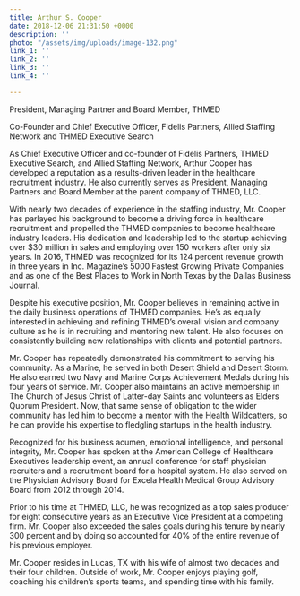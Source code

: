 ```yaml
---
title: Arthur S. Cooper
date: 2018-12-06 21:31:50 +0000
description: ''
photo: "/assets/img/uploads/image-132.png"
link_1: ''
link_2: ''
link_3: ''
link_4: ''

---
```

President, Managing Partner and Board Member, THMED

Co-Founder and Chief Executive Officer, Fidelis Partners, Allied Staffing Network and THMED Executive Search

As Chief Executive Officer and co-founder of Fidelis Partners, THMED Executive Search, and Allied Staffing Network, Arthur Cooper has developed a reputation as a results-driven leader in the healthcare recruitment industry. He also currently serves as President, Managing Partners and Board Member at the parent company of THMED, LLC.

With nearly two decades of experience in the staffing industry, Mr. Cooper has parlayed his background to become a driving force in healthcare recruitment and propelled the THMED companies to become healthcare industry leaders. His dedication and leadership led to the startup achieving over $30 million in sales and employing over 150 workers after only six years. In 2016, THMED was recognized for its 124 percent revenue growth in three years in Inc. Magazine’s 5000 Fastest Growing Private Companies and as one of the Best Places to Work in North Texas by the Dallas Business Journal.

Despite his executive position, Mr. Cooper believes in remaining active in the daily business operations of THMED companies. He’s as equally interested in achieving and refining THMED’s overall vision and company culture as he is in recruiting and mentoring new talent. He also focuses on consistently building new relationships with clients and potential partners.

Mr. Cooper has repeatedly demonstrated his commitment to serving his community. As a Marine, he served in both Desert Shield and Desert Storm. He also earned two Navy and Marine Corps Achievement Medals during his four years of service. Mr. Cooper also maintains an active membership in The Church of Jesus Christ of Latter-day Saints and volunteers as Elders Quorum President. Now, that same sense of obligation to the wider community has led him to become a mentor with the Health Wildcatters, so he can provide his expertise to fledgling startups in the health industry.

Recognized for his business acumen, emotional intelligence, and personal integrity, Mr. Cooper has spoken at the American College of Healthcare Executives leadership event, an annual conference for staff physician recruiters and a recruitment board for a hospital system. He also served on the Physician Advisory Board for Excela Health Medical Group Advisory Board from 2012 through 2014.

Prior to his time at THMED, LLC, he was recognized as a top sales producer for eight consecutive years as an Executive Vice President at a competing firm. Mr. Cooper also exceeded the sales goals during his tenure by nearly 300 percent and by doing so accounted for 40% of the entire revenue of his previous employer.

Mr. Cooper resides in Lucas, TX with his wife of almost two decades and their four children. Outside of work, Mr. Cooper enjoys playing golf, coaching his children’s sports teams, and spending time with his family.